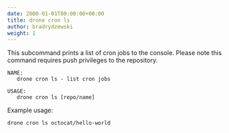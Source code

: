 ```yaml
---
date: 2000-01-01T00:00:00+00:00
title: drone cron ls
author: bradrydzewski
weight: 1
---
```


This subcommand prints a list of cron jobs to the console. Please note this command requires push privileges to the repository.

```
NAME:
   drone cron ls - list cron jobs

USAGE:
   drone cron ls [repo/name]
```


Example usage:

```
drone cron ls octocat/hello-world
```